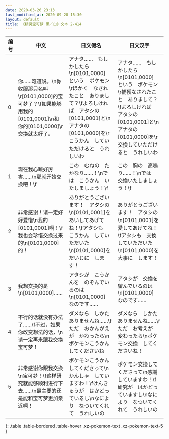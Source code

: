 ```yaml
---
date: 2020-03-26 23:13
last_modified_at: 2020-09-28 15:30
layout: default
title: 《精灵宝可梦 黑／白》文本 2-414
---
```

| 编号 | 中文 | 日文假名 | 日文汉字 |
| ---- | ---- | ---- | --- |
| 0 | 你……难道说，\n你收服那只名叫\r[0101,0000]的宝可梦了？\f如果能够用我的[0101,0001]\n和你的[0101,0000]\r交换就太好了。 | アナタ……　もしかしたら\n[0101,0000]　という　ポケモン\rほかく　なされたこと　ありまして？\fよろしければ　アタシの　[0101,0001]と\nアナタの　[0101,0000]を\rこうかん　していただけると　うれしいわ | アナタ……　もしかしたら\n[0101,0000]　という　ポケモン\r捕獲なされたこと　ありまして？\fよろしければ　アタシの　[0101,0001]と\nアナタの　[0101,0000]を\r交換していただけると　うれしいわ |
| 1 | 现在我心跳好厉害……\n那就开始交换吧！\f | この　むねの　たかなり……！\nでは　こうかん　いたしましょう！\f | この　胸の　高鳴り……！\nでは　交換いたしましょう！\f |
| 2 | 非常感谢！请一定好好爱惜\n我的[0101,0001]啊！\f我也会珍惜交换过来的\n[0101,0000]的！ | ありがとうございます！　アタシの\n[0101,0001]を　あいしてあげてね！\fアタシも　こうかん　していただいた\n[0101,0000]を　だいじに　します！ | ありがとうございます！　アタシの\n[0101,0001]を　愛してあげてね！\fアタシも　交換していただいた\n[0101,0000]を　大事に　します！ |
| 3 | 我想交换的是\n[0101,0000]…… | アタシが　こうかんを　のぞんでいるのは\n[0101,0000]　なのです…… | アタシが　交換を　望んでいるのは\n[0101,0000]　なのです…… |
| 4 | 不行的话就没有办法了……\f不过，如果你改变想法的话，\n请一定再来跟我交换宝可梦！ | ダメなら　しかたありませんね……\fただ　おかんがえが　かわったら\nポケモンこうかん　してくださいね | ダメなら　しかたありませんね……\fただ　お考えが　変わったら\nポケモン交換　してくださいね！ |
| 5 | 非常感谢你跟我交换\n宝可梦！\f这样研究就能够顺利进行下去……\n最主要的还是能和宝可梦更加亲近啊！ | ポケモンこうかん　してくださって\nかんしゃ　していますわ！\fけんきゅうが　はかどっているし\nなにより　なついてくれて　うれしいの | ポケモン交換してくださって\n感謝していますわ！\f研究が　はかどっていますし\nなにより　なついてくれて　うれしいの |
{: .table .table-bordered .table-hover .xz-pokemon-text .xz-pokemon-text-5 }